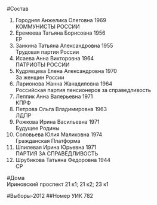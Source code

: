 #Состав
1. Городняя Анжелика Олеговна 1969   
    КОММУНИСТЫ РОССИИ
2. Еремеева Татьяна Борисовна 1956   
    ЕР
3. Заикина Татьяна Александровна 1955   
    Трудовая партия России
4. Исаева Анна Викторовна 1964   
    ПАТРИОТЫ РОССИИ
5. Кудрявцева Елена Александровна 1970   
    За женщин России
6. Ларионова Жанна Жанадиловна 1964   
    Российская партия пенсионеров за справедливость
7. Леппик Анна Валерьевна 1971   
    КПРФ
8. Петрова Ольга Владимировна 1963   
    ЛДПР
9. Рожкова Ирина Васильевна 1971   
    Будущее Родины
10. Соловьева Юлия Маликовна 1974   
    Гражданская Платформа
11. Шпилевая Ирина Юрьевна 1971   
    ПАРТИЯ ЗА СПРАВЕДЛИВОСТЬ
12. Шрубикова Татьяна Федоровна 1944   
    СР

#Дома  
Ириновский проспект 21 к1; 21 к2; 23 к1

#Выборы-2012
##Номер УИК
782

